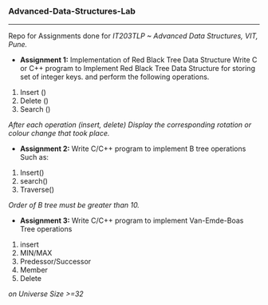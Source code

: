 ### Advanced-Data-Structures-Lab
--------------------------------
Repo for Assignments done for *IT203TLP ~ Advanced Data Structures, VIT, Pune.*


* **Assignment 1:**
Implementation of Red Black Tree Data Structure
Write C or C++ program to Implement Red Black Tree Data Structure for storing set of integer keys.
and perform the following operations.
1. Insert ()
2. Delete ()
3. Search ()

  *After each operation (insert, delete) Display the corresponding rotation or colour change that took place.*

* **Assignment 2:**
Write C/C++ program to implement B tree operations Such as:
1. Insert()
2. search()
3. Traverse()

  *Order of B tree must be greater than 10.*

* **Assignment 3:**
Write C/C++ program to implement Van-Emde-Boas Tree operations 
1. insert
2. MIN/MAX
3. Predessor/Successor
4. Member
5. Delete

  *on Universe Size >=32*
